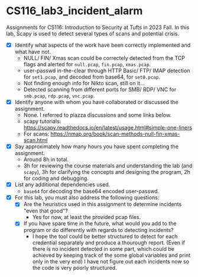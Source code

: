 # CS116_lab3_incident_alarm
Assignments for CS116: Introduction to Security at Tufts in 2023 Fall. In this lab, Scapy is used to detect several types of scans and potential crisis.

<!-- requirements -->
- [x] Identify what aspects of the work have been correctly implemented and what have not.
  - NULL/ FIN/ Xmas scan could be correctely detected from the TCP flags and alerted for `null.pcap`, `fin.pcap`, `xmas.pcap`.
  - user-passwd in-the-clear through HTTP Basic/ FTP/ IMAP detection for `set1.pcap`, and decoded from base64, for `set0.pcap`.
  - Not finding enough info for Nikto scan, still on it...
  - Detected scanning from different ports for SMB/ RDP/ VNC for `smb.pcap`, `rdp.pcap`, `vnc.pcap`.
- [x] Identify anyone with whom you have collaborated or discussed the assignment.
    - None. I referred to piazza discussions and some links below.
    - scapy tutorials: https://scapy.readthedocs.io/en/latest/usage.html#simple-one-liners
    - For scans: https://nmap.org/book/scan-methods-null-fin-xmas-scan.html
- [x] Say approximately how many hours you have spent completing the assignment.
  - Around 8h in total.
  - 3h for reviewing the course materials and understanding the lab (and `scapy`), 3h for clarifying the concepts and designing the program, 2h for coding and debugging.
- [x] List any additional dependencies used.
  - `base64` for decoding the base64 encoded user-passwd.
- [x] For this lab, you must also address the following questions:
  - [x] Are the heuristics used in this assignment to determine incidents "even that good"?
    - Yes for now, at least the provided pcap files.
  - [x] If you have spare time in the future, what would you add to the program or do differently with regards to detecting incidents?
    - I hope the tool could be better structured to detect for each credential separately and produce a thourough report. (Even if there is no incident detected in some part, which could be achieved by keeping track of the some global variables and print only in the very end) I have not figure out each incidents now so the code is very poorly structured.

<!--
### instructions
Your tool shall be able to analyze for the following incidents:
NULL scan
FIN scan
Xmas scan
Usernames and passwords sent in-the-clear via HTTP Basic Authentication, FTP, and IMAP
Nikto scan
Someone scanning for Server Message Block (SMB) protocol
Someone scanning for Remote Desktop Protocol (RDP)
Someone scanning for Virtual Network Computing (VNC) instance(s)
-->
